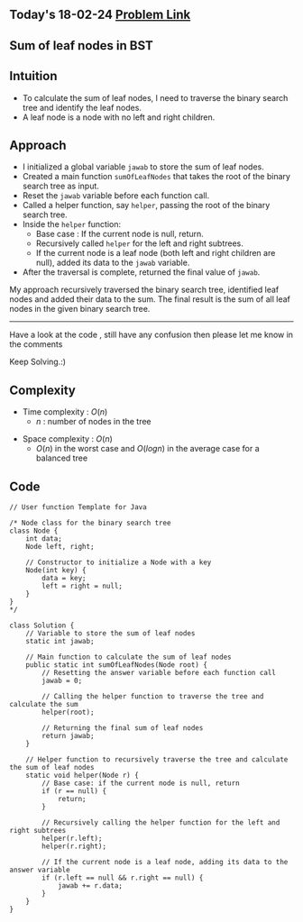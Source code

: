 ## Today's 18-02-24 [Problem Link](https://www.geeksforgeeks.org/problems/sum-of-leaf-nodes-in-bst/1)
## Sum of leaf nodes in BST

## Intuition
- To calculate the sum of leaf nodes, I need to traverse the binary search tree and identify the leaf nodes.
- A leaf node is a node with no left and right children.

## Approach

- I initialized a global variable `jawab` to store the sum of leaf nodes.
- Created a main function `sumOfLeafNodes` that takes the root of the binary search tree as input.
- Reset the `jawab` variable before each function call.
- Called a helper function, say `helper`, passing the root of the binary search tree.
- Inside the `helper` function:
   - Base case : If the current node is null, return.
   - Recursively called `helper` for the left and right subtrees.
   - If the current node is a leaf node (both left and right children are null), added its data to the `jawab` variable.
- After the traversal is complete, returned the final value of `jawab`.

My approach recursively traversed the binary search tree, identified leaf nodes and added their data to the sum. The final result is the sum of all leaf nodes in the given binary search tree.

---
Have a look at the code , still have any confusion then please let me know in the comments

Keep Solving.:)

## Complexity
- Time complexity : $O(n)$
  - $n$ : number of nodes in the tree
<!-- Add your time complexity here, e.g. $$O())$$ -->

- Space complexity : $O(n)$
  -  $O(n)$ in the worst case and $O(log n)$ in the average case for a balanced tree
<!-- Add your space complexity here, e.g. $$O(n)$$ -->
   
## Code 

```
// User function Template for Java

/* Node class for the binary search tree 
class Node {
    int data;
    Node left, right;

    // Constructor to initialize a Node with a key
    Node(int key) {
        data = key;
        left = right = null;
    }
}
*/

class Solution {
    // Variable to store the sum of leaf nodes
    static int jawab;

    // Main function to calculate the sum of leaf nodes
    public static int sumOfLeafNodes(Node root) {
        // Resetting the answer variable before each function call
        jawab = 0;
        
        // Calling the helper function to traverse the tree and calculate the sum
        helper(root);
        
        // Returning the final sum of leaf nodes
        return jawab;
    }

    // Helper function to recursively traverse the tree and calculate the sum of leaf nodes
    static void helper(Node r) {
        // Base case: if the current node is null, return
        if (r == null) {
            return;
        }

        // Recursively calling the helper function for the left and right subtrees
        helper(r.left);
        helper(r.right);

        // If the current node is a leaf node, adding its data to the answer variable
        if (r.left == null && r.right == null) {
            jawab += r.data;
        }
    }
}
```

